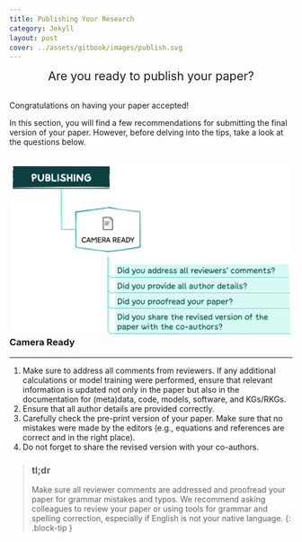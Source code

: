```yaml
---
title: Publishing Your Research
category: Jekyll
layout: post
cover: ../assets/gitbook/images/publish.svg
---
```


<center>
  <span style="font-size: 1.5em;">
  Are you ready to publish your paper?
</span>
</center>
<br>

Congratulations on having your paper accepted! 

In this section, you will find a few recommendations for submitting the final version of your paper. However, before delving into the tips, take a look at the questions below.

<br>
<img src="../assets/gitbook/images/publishing_fig.png"
     alt=""
     style="float: left; margin-right: 10px;" />
<br>

### Camera Ready
--------------------------------------------------------------------------------------------

1. Make sure to address all comments from reviewers. If any additional calculations or model training were performed, ensure that relevant information is updated not only in the paper but also in the documentation for (meta)data, code, models, software, and KGs/RKGs.
2. Ensure that all author details are provided correctly.
3. Carefully check the pre-print version of your paper. Make sure that no mistakes were made by the editors (e.g., equations and references are correct and in the right place).
4. Do not forget to share the revised version with your co-authors.

>### tl;dr
>Make sure all reviewer comments are addressed and proofread your paper for grammar mistakes and typos. We recommend asking colleagues to review your paper or using tools for grammar and spelling correction, especially if English is not your native language.
{: .block-tip }